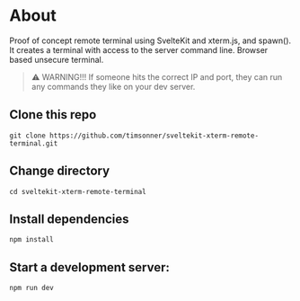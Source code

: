 # About

Proof of concept remote terminal using SvelteKit and xterm.js, and spawn(). It creates a terminal with access to the server command line. Browser based unsecure terminal.
> ⚠️ WARNING!!! If someone hits the correct IP and port, they can run any commands they like on your dev server.

## Clone this repo
```
git clone https://github.com/timsonner/sveltekit-xterm-remote-terminal.git
```
## Change directory
```
cd sveltekit-xterm-remote-terminal
```
## Install dependencies
```
npm install
```

## Start a development server:
```
npm run dev
```

